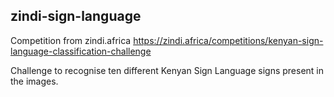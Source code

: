 ## zindi-sign-language

Competition from zindi.africa https://zindi.africa/competitions/kenyan-sign-language-classification-challenge

Challenge to recognise ten different Kenyan Sign Language signs present in the images.
